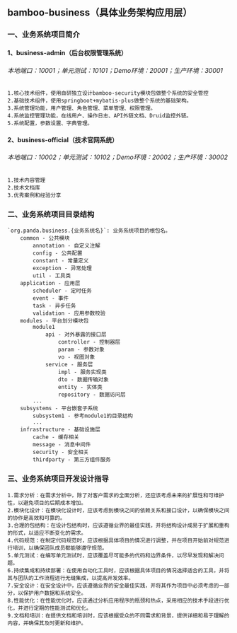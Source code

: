 ## bamboo-business（具体业务架构应用层）

### 一、业务系统项目简介
#### 1、business-admin（后台权限管理系统）
###### 本地端口：10001；单元测试：10101；Demo环境：20001；生产环境：30001
    1.核心技术组件，使用自研独立设计bamboo-security模块包做整个系统的安全管控
    2.基础技术组件，使用springboot+mybatis-plus做整个系统的基础架构。
    3.系统管理功能，用户管理、角色管理、菜单管理、权限管理。
    4.系统监控管理功能，在线用户、操作日志、API外链文档、Druid监控外链。
    5.系统配置，参数设置、字典管理。
#### 2、business-official（技术官网系统）
###### 本地端口：10002；单元测试：10102；Demo环境：20002；生产环境：30002
    1.技术内容管理
    2.技术文档库
    3.优秀案例和经验分享

### 二、业务系统项目目录结构
    `org.panda.business.{业务系统名}`: 业务系统项目的根包名。
        common - 公共模块
            annotation - 自定义注解
            config - 公共配置
            constant - 常量定义
            exception - 异常处理
            util - 工具类
        application - 应用层
            scheduler - 定时任务
            event - 事件
            task - 异步任务
            validation - 应用参数校验
        modules - 平台划分模块包
            module1
                api - 对外暴露的接口层
                    controller - 控制器层
                    param - 参数对象
                    vo - 视图对象
                service - 服务层
                    impl - 服务实现类
                    dto - 数据传输对象
                    entity - 实体类
                    repository - 数据访问层
            ...
        subsystems - 平台嵌套子系统
            subsystem1 - 参考module1的目录结构
            ...
        infrastructure - 基础设施层
            cache - 缓存相关
            message - 消息中间件
            security - 安全相关
            thirdparty - 第三方组件服务

### 三、业务系统项目开发设计指导
    1.需求分析：在需求分析中，除了对客户需求的全面分析，还应该考虑未来的扩展性和可维护性，以避免项目的后期成本增加。
    2.模块化设计：在模块化设计时，应该考虑到模块之间的依赖关系和接口设计，以确保模块之间的协作是高效和可靠的。
    3.合理的包结构：在设计包结构时，应该遵循业界的最佳实践，并将结构设计成易于扩展和重构的形式，以适应不断变化的需求。
    4.代码规范：在制定代码规范时，应该根据具体项目的情况进行调整，并在项目开始前对规范进行培训，以确保团队成员都能够遵守规范。
    5.单元测试：在编写单元测试时，应该覆盖尽可能多的代码和边界条件，以尽早发现和解决问题。
    6.持续集成和持续部署：在使用自动化工具时，应该根据具体项目的情况选择适合的工具，并将其与团队的工作流程进行无缝集成，以提高开发效率。
    7.安全设计：在安全设计中，应该遵循业界的安全最佳实践，并将其作为项目中必须考虑的一部分，以保护用户数据和系统安全。
    8.性能优化：在性能优化时，应该通过分析应用程序的瓶颈和热点，采用相应的技术手段进行优化，并进行定期的性能测试和优化。
    9.文档和培训：在提供文档和培训时，应该根据受众的不同需求和背景，提供详细和易于理解的内容，并确保其及时更新和维护。
